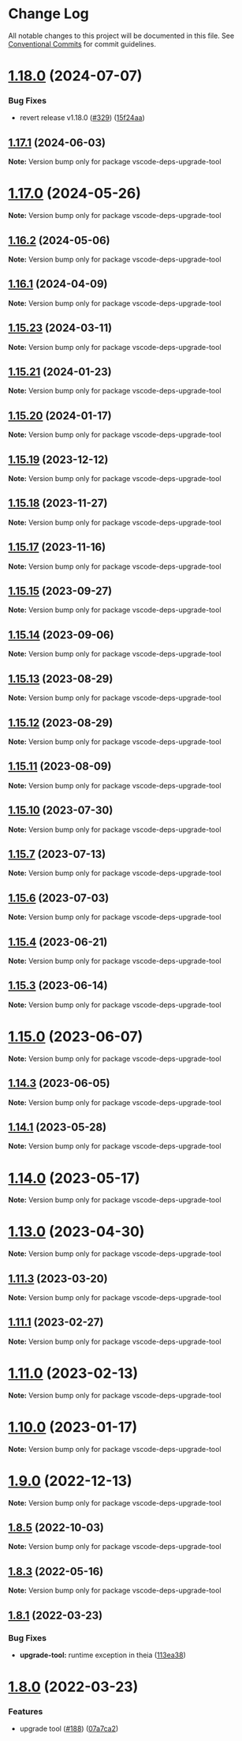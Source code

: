 # Change Log

All notable changes to this project will be documented in this file.
See [Conventional Commits](https://conventionalcommits.org) for commit guidelines.

# [1.18.0](https://github.com/SAP/app-studio-toolkit/compare/v1.17.1...v1.18.0) (2024-07-07)

### Bug Fixes

- revert release v1.18.0 ([#329](https://github.com/SAP/app-studio-toolkit/issues/329)) ([15f24aa](https://github.com/SAP/app-studio-toolkit/commit/15f24aa0bd1b7c9a387e21d4fb255f8a5d24a9be))

## [1.17.1](https://github.com/SAP/app-studio-toolkit/compare/v1.17.0...v1.17.1) (2024-06-03)

**Note:** Version bump only for package vscode-deps-upgrade-tool

# [1.17.0](https://github.com/SAP/app-studio-toolkit/compare/v1.16.2...v1.17.0) (2024-05-26)

**Note:** Version bump only for package vscode-deps-upgrade-tool

## [1.16.2](https://github.com/SAP/app-studio-toolkit/compare/v1.16.1...v1.16.2) (2024-05-06)

**Note:** Version bump only for package vscode-deps-upgrade-tool

## [1.16.1](https://github.com/SAP/app-studio-toolkit/compare/v1.16.0...v1.16.1) (2024-04-09)

**Note:** Version bump only for package vscode-deps-upgrade-tool

## [1.15.23](https://github.com/SAP/app-studio-toolkit/compare/v1.15.22...v1.15.23) (2024-03-11)

**Note:** Version bump only for package vscode-deps-upgrade-tool

## [1.15.21](https://github.com/SAP/app-studio-toolkit/compare/v1.15.20...v1.15.21) (2024-01-23)

**Note:** Version bump only for package vscode-deps-upgrade-tool

## [1.15.20](https://github.com/SAP/app-studio-toolkit/compare/v1.15.19...v1.15.20) (2024-01-17)

**Note:** Version bump only for package vscode-deps-upgrade-tool

## [1.15.19](https://github.com/SAP/app-studio-toolkit/compare/v1.15.18...v1.15.19) (2023-12-12)

**Note:** Version bump only for package vscode-deps-upgrade-tool

## [1.15.18](https://github.com/SAP/app-studio-toolkit/compare/v1.15.17...v1.15.18) (2023-11-27)

**Note:** Version bump only for package vscode-deps-upgrade-tool

## [1.15.17](https://github.com/SAP/app-studio-toolkit/compare/v1.15.16...v1.15.17) (2023-11-16)

**Note:** Version bump only for package vscode-deps-upgrade-tool

## [1.15.15](https://github.com/SAP/app-studio-toolkit/compare/v1.15.14...v1.15.15) (2023-09-27)

**Note:** Version bump only for package vscode-deps-upgrade-tool

## [1.15.14](https://github.com/SAP/app-studio-toolkit/compare/v1.15.13...v1.15.14) (2023-09-06)

**Note:** Version bump only for package vscode-deps-upgrade-tool

## [1.15.13](https://github.com/SAP/app-studio-toolkit/compare/v1.15.12...v1.15.13) (2023-08-29)

**Note:** Version bump only for package vscode-deps-upgrade-tool

## [1.15.12](https://github.com/SAP/app-studio-toolkit/compare/v1.15.11...v1.15.12) (2023-08-29)

**Note:** Version bump only for package vscode-deps-upgrade-tool

## [1.15.11](https://github.com/SAP/app-studio-toolkit/compare/v1.15.10...v1.15.11) (2023-08-09)

**Note:** Version bump only for package vscode-deps-upgrade-tool

## [1.15.10](https://github.com/SAP/app-studio-toolkit/compare/v1.15.9...v1.15.10) (2023-07-30)

**Note:** Version bump only for package vscode-deps-upgrade-tool

## [1.15.7](https://github.com/SAP/app-studio-toolkit/compare/v1.15.6...v1.15.7) (2023-07-13)

**Note:** Version bump only for package vscode-deps-upgrade-tool

## [1.15.6](https://github.com/SAP/app-studio-toolkit/compare/v1.15.5...v1.15.6) (2023-07-03)

**Note:** Version bump only for package vscode-deps-upgrade-tool

## [1.15.4](https://github.com/SAP/app-studio-toolkit/compare/v1.15.3...v1.15.4) (2023-06-21)

**Note:** Version bump only for package vscode-deps-upgrade-tool

## [1.15.3](https://github.com/SAP/app-studio-toolkit/compare/v1.15.2...v1.15.3) (2023-06-14)

**Note:** Version bump only for package vscode-deps-upgrade-tool

# [1.15.0](https://github.com/SAP/app-studio-toolkit/compare/v1.14.3...v1.15.0) (2023-06-07)

**Note:** Version bump only for package vscode-deps-upgrade-tool

## [1.14.3](https://github.com/SAP/app-studio-toolkit/compare/v1.14.2...v1.14.3) (2023-06-05)

**Note:** Version bump only for package vscode-deps-upgrade-tool

## [1.14.1](https://github.com/SAP/app-studio-toolkit/compare/v1.14.0...v1.14.1) (2023-05-28)

**Note:** Version bump only for package vscode-deps-upgrade-tool

# [1.14.0](https://github.com/SAP/app-studio-toolkit/compare/v1.13.2...v1.14.0) (2023-05-17)

**Note:** Version bump only for package vscode-deps-upgrade-tool

# [1.13.0](https://github.com/SAP/app-studio-toolkit/compare/v1.12.1...v1.13.0) (2023-04-30)

**Note:** Version bump only for package vscode-deps-upgrade-tool

## [1.11.3](https://github.com/SAP/app-studio-toolkit/compare/v1.11.2...v1.11.3) (2023-03-20)

**Note:** Version bump only for package vscode-deps-upgrade-tool

## [1.11.1](https://github.com/SAP/app-studio-toolkit/compare/v1.11.0...v1.11.1) (2023-02-27)

**Note:** Version bump only for package vscode-deps-upgrade-tool

# [1.11.0](https://github.com/SAP/app-studio-toolkit/compare/v1.10.2...v1.11.0) (2023-02-13)

**Note:** Version bump only for package vscode-deps-upgrade-tool

# [1.10.0](https://github.com/SAP/app-studio-toolkit/compare/v1.9.0...v1.10.0) (2023-01-17)

**Note:** Version bump only for package vscode-deps-upgrade-tool

# [1.9.0](https://github.com/SAP/app-studio-toolkit/compare/v1.8.6...v1.9.0) (2022-12-13)

**Note:** Version bump only for package vscode-deps-upgrade-tool

## [1.8.5](https://github.com/SAP/app-studio-toolkit/compare/v1.8.4...v1.8.5) (2022-10-03)

**Note:** Version bump only for package vscode-deps-upgrade-tool

## [1.8.3](https://github.com/SAP/app-studio-toolkit/compare/v1.8.1...v1.8.3) (2022-05-16)

**Note:** Version bump only for package vscode-deps-upgrade-tool

## [1.8.1](https://github.com/SAP/app-studio-toolkit/compare/v1.8.0...v1.8.1) (2022-03-23)

### Bug Fixes

- **upgrade-tool:** runtime exception in theia ([113ea38](https://github.com/SAP/app-studio-toolkit/commit/113ea3855ae70fbe0c3cd4e2cd7c427ef221a58e))

# [1.8.0](https://github.com/SAP/app-studio-toolkit/compare/v1.7.1...v1.8.0) (2022-03-23)

### Features

- upgrade tool ([#188](https://github.com/SAP/app-studio-toolkit/issues/188)) ([07a7ca2](https://github.com/SAP/app-studio-toolkit/commit/07a7ca23553b3cacd877095cade6660c09b5d4b4))
